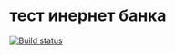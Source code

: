 ﻿# тест инернет банка
[![Build status](https://ci.appveyor.com/api/projects/status/6p2rki8taiji9o55?svg=true)](https://ci.appveyor.com/project/greysky007/patterns2)



